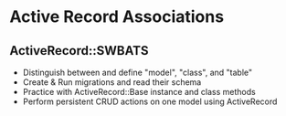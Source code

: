 Active Record Associations
==========================

## ActiveRecord::SWBATS

- Distinguish between and define "model", "class", and "table"
- Create & Run migrations and read their schema
- Practice with ActiveRecord::Base instance and class methods
- Perform persistent CRUD actions on one model using ActiveRecord

